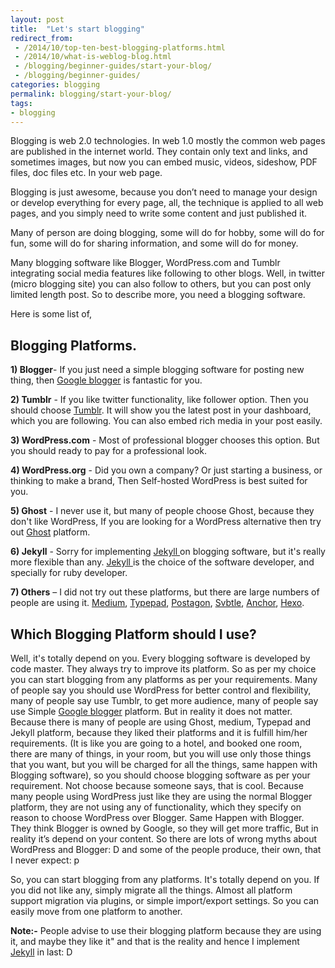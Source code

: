 ```yaml
---
layout: post
title:  "Let's start blogging"
redirect_from:
 - /2014/10/top-ten-best-blogging-platforms.html
 - /2014/10/what-is-weblog-blog.html
 - /blogging/beginner-guides/start-your-blog/
 - /blogging/beginner-guides/
categories: blogging
permalink: blogging/start-your-blog/
tags: 
- blogging
---
```


Blogging is web 2.0 technologies. In web 1.0 mostly the common web pages are published in the internet world. They contain only text and links, and sometimes images, but now you can embed music, videos, sideshow, PDF files, doc files etc. In your web page.

Blogging is just awesome, because you don’t need to manage your design or develop everything for every page, all, the technique is applied to all web pages, and you simply need to write some content and just published it.

Many of person are doing blogging, some will do for hobby, some will do for fun, some will do for sharing information, and some will do for money.

Many blogging software like Blogger, WordPress.com and Tumblr integrating social media features like following to other blogs. Well, in twitter (micro blogging site) you can also follow to others, but you can post only limited length post. So to describe more, you need a blogging software.

Here is some list of,


## <a name="blogging-platforms"></a>Blogging Platforms. ##

**1) Blogger**- If you just need a simple blogging software for posting new thing, then <a href="https://blogger.com" target="_blank" rel="nofollow"> Google blogger</a> is fantastic for you.

**2) Tumblr** - If you like twitter functionality, like follower option. Then you should choose <a href="http://tumblr.com" rel="nofollow" target="_blank">Tumblr</a>. It will show you the latest post in your dashboard, which you are following. You can also embed rich media in your post easily.

**3) WordPress.com** - Most of professional blogger chooses this option. But you should ready to pay for a professional look.

**4) WordPress.org** - Did you own a company? Or just starting a business, or thinking to make a brand, Then Self-hosted WordPress is best suited for you.

**5) Ghost** - I never use it, but many of people choose Ghost, because they don't like WordPress, If you are looking for a WordPress alternative then try out <a href="https://ghost.org" rel="nofollow" target="_blank">Ghost</a> platform.

**6) Jekyll** - Sorry for implementing <a href="http://jekyllrb.com" rel="nofollow" target="_blank">Jekyll </a> on blogging software, but it's really more flexible than any. <a href="/jekyll/jekylll-over-wordpress/" target="_blank">Jekyll </a> is the choice of the software developer, and specially for ruby developer.

**7) Others** – I did not try out these platforms, but there are large numbers of people are using it. 
<a href="https://medium.com/" rel="nofollow" target="_blank">Medium</a>, 
<a href="http://www.typepad.com/" rel="nofollow" target="_blank">Typepad</a>,
<a href="https://www.postagon.com" rel="nofollow" target="_blank"> Postagon</a>, <a href="https://svbtle.com/" rel="nofollow" target="_blank">Svbtle</a>, 
<a href="http://anchorcms.com/" rel="nofollow" target="_blank">Anchor</a>, 
<a href="https://hexo.io/" rel="nofollow" target="_blank">Hexo</a>.


## Which Blogging Platform should I use? ##
Well, it's totally depend on you. Every blogging software is developed by code master. They always try to improve its platform. So as per my choice you can start blogging from any platforms as per your requirements. Many of people say you should use WordPress for better control and flexibility, many of people say use Tumblr, to get more audience, many of people say use Simple <a href="/blogger/">Google blogger</a> platform. But in reality it does not matter. Because there is many of people are using Ghost, medium, Typepad and Jekyll platform, because they liked their platforms and it is fulfill him/her requirements. (It is like you are going to a hotel, and booked one room, there are many of things, in your room, but you will use only those things that you want, but you will be charged for all the things, same happen with Blogging software), so you should choose blogging software as per your requirement. Not choose because someone says, that is cool. Because many people using WordPress just like they are using the normal Blogger platform, they are not using any of functionality, which they specify on reason to choose WordPress over Blogger. Same Happen with Blogger. They think Blogger is owned by Google, so they will get more traffic, But in reality it’s depend on your content. So there are lots of wrong myths about WordPress and Blogger: D and some of the people produce, their own, that I never expect: p

So, you can start blogging from any platforms. It's totally depend on you. If you did not like any, simply migrate all the things. Almost all platform support migration via plugins, or simple import/export settings. So you can easily move from one platform to another.

**Note:-**  People advise to use their blogging platform because they are using it, and maybe they like it" and that is the reality and hence I implement <a href="/jekyll/">Jekyll</a> in last: D 
